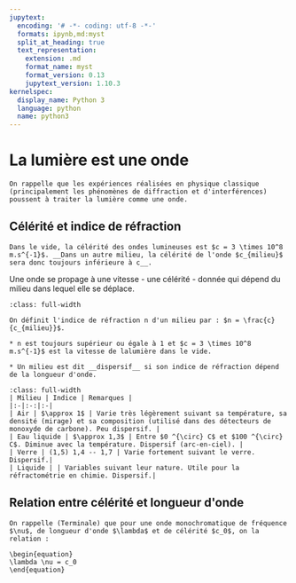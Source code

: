 ```yaml
---
jupytext:
  encoding: '# -*- coding: utf-8 -*-'
  formats: ipynb,md:myst
  split_at_heading: true
  text_representation:
    extension: .md
    format_name: myst
    format_version: 0.13
    jupytext_version: 1.10.3
kernelspec:
  display_name: Python 3
  language: python
  name: python3
---
```

# La lumière est une onde

````{margin}
On rappelle que les expériences réalisées en physique classique (principalement les phénomènes de diffraction et d'interférences) poussent à traiter la lumière comme une onde.
````

## Célérité et indice de réfraction

````{sidebar} Célérité et milieu
Dans le vide, la célérité des ondes lumineuses est $c = 3 \times 10^8 m.s^{-1}$. __Dans un autre milieu, la célérité de l'onde $c_{milieu}$ sera donc toujours inférieure à c__.
````
Une onde se propage à une vitesse - une célérité - donnée qui dépend du milieu dans lequel elle se déplace.

````{important} __Indice de réfraction et milieu dispersif.__
:class: full-width

On définit l'indice de réfraction n d'un milieu par : $n = \frac{c}{c_{milieu}}$.

* n est toujours supérieur ou égale à 1 et $c = 3 \times 10^8 m.s^{-1}$ est la vitesse de lalumière dans le vide.

* Un milieu est dit __dispersif__ si son indice de réfraction dépend de la longueur d'onde.
````

````{topic} __Exemples__
:class: full-width
| Milieu | Indice | Remarques |
|:-|:-:|:-|
| Air | $\approx 1$ | Varie très légèrement suivant sa température, sa densité (mirage) et sa composition (utilisé dans des détecteurs de monoxyde de carbone). Peu dispersif. |
| Eau liquide | $\approx 1,3$ | Entre $0 ^{\circ} C$ et $100 ^{\circ} C$. Diminue avec la température. Dispersif (arc-en-ciel). |
| Verre | (1,5) 1,4 -- 1,7 | Varie fortement suivant le verre. Dispersif.|
| Liquide | | Variables suivant leur nature. Utile pour la réfractométrie en chimie. Dispersif.|
````

## Relation entre célérité et longueur d'onde

<!-- ````{sidebar} La fréquence ne varie pas
Pour un signal monochromatique donné, la fréquence ne varie pas lorsque le signal passe d'un milieu à un autre.

* Conséquence : Puisque la célérité varie, la longueur d'onde aussi. Si le signal possède une longueur d'onde $\lambda_0$ dans le vide, dans un milieu d'indice de réfraction n, la célérité est ainsi $\frac{c}{n}$ et la longueur d'onde est donc $\lambda = \frac{\lambda_0}{n}$.
* Lorsqu'on veut étudier la propriété d'un signal lumineux (type de rayonnement, couleur), les données référencées concernant __la longueur d'onde dans le vide__.

Exemple : les longueurs d'onde du visible données $400nm ;800nm$ sont des longueurs d'onde dans le vide.
```` -->
````{important} __Relation fréquence-longueur d'onde__
On rappelle (Terminale) que pour une onde monochromatique de fréquence $\nu$, de longueur d'onde $\lambda$ et de célérité $c_0$, on la relation :

\begin{equation}
\lambda \nu = c_0
\end{equation}
````


